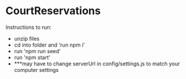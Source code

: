 # CourtReservations
Instructions to run:

- unzip files
- cd into folder and 'run npm i'
- run 'npm run seed'
- run 'npm start'
- ***may have to change serverUrl in config/settings.js to match your computer settings
